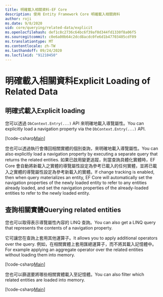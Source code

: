 ```yaml
---
title: 明確載入相關資料-EF Core
description: 使用 Entity Framework Core 明確載入相關資料
author: roji
ms.date: 9/8/2020
uid: core/querying/related-data/explicit
ms.openlocfilehash: def1c8c2736c64bc6f39af0d344fd1330f8a06f5
ms.sourcegitcommit: c0e6a00b64c2dcd8acdc0fe6d1b47703405cdf09
ms.translationtype: MT
ms.contentlocale: zh-TW
ms.lasthandoff: 09/24/2020
ms.locfileid: "91210450"
---
```

# <a name="explicit-loading-of-related-data"></a><span data-ttu-id="01a4a-103">明確載入相關資料</span><span class="sxs-lookup"><span data-stu-id="01a4a-103">Explicit Loading of Related Data</span></span>

## <a name="explicit-loading"></a><span data-ttu-id="01a4a-104">明確式載入</span><span class="sxs-lookup"><span data-stu-id="01a4a-104">Explicit loading</span></span>

<span data-ttu-id="01a4a-105">您可以透過 `DbContext.Entry(...)` API 來明確地載入導覽屬性。</span><span class="sxs-lookup"><span data-stu-id="01a4a-105">You can explicitly load a navigation property via the `DbContext.Entry(...)` API.</span></span>

[!code-csharp[Main](../../../../samples/core/Querying/RelatedData/Sample.cs#Eager)]

<span data-ttu-id="01a4a-106">您也可以透過執行會傳回相關實體的個別查詢，來明確地載入導覽屬性。</span><span class="sxs-lookup"><span data-stu-id="01a4a-106">You can also explicitly load a navigation property by executing a separate query that returns the related entities.</span></span> <span data-ttu-id="01a4a-107">如果已啟用變更追蹤，則當查詢具體化實體時，EF Core 會自動將新載入之實體的導覽屬性設定為參考已載入的任何實體，並將已載入之實體的導覽屬性設定為參考新載入的實體。</span><span class="sxs-lookup"><span data-stu-id="01a4a-107">If change tracking is enabled, then when query materializes an entity, EF Core will automatically set the navigation properties of the newly loaded entity to refer to any entities already loaded, and set the navigation properties of the already-loaded entities to refer to the newly loaded entity.</span></span>

## <a name="querying-related-entities"></a><span data-ttu-id="01a4a-108">查詢相關實體</span><span class="sxs-lookup"><span data-stu-id="01a4a-108">Querying related entities</span></span>

<span data-ttu-id="01a4a-109">您也可以取得表示導覽屬性內容的 LINQ 查詢。</span><span class="sxs-lookup"><span data-stu-id="01a4a-109">You can also get a LINQ query that represents the contents of a navigation property.</span></span>

<span data-ttu-id="01a4a-110">它可讓您在查詢上套用其他運算子。</span><span class="sxs-lookup"><span data-stu-id="01a4a-110">It allows you to apply additional operators over the query.</span></span> <span data-ttu-id="01a4a-111">例如，在相關實體上套用匯總運算子，而不將其載入記憶體中。</span><span class="sxs-lookup"><span data-stu-id="01a4a-111">For example applying an aggregate operator over the related entities without loading them into memory.</span></span>

[!code-csharp[Main](../../../../samples/core/Querying/RelatedData/Sample.cs#NavQueryAggregate)]

<span data-ttu-id="01a4a-112">您也可以篩選要將哪些相關實體載入至記憶體。</span><span class="sxs-lookup"><span data-stu-id="01a4a-112">You can also filter which related entities are loaded into memory.</span></span>

[!code-csharp[Main](../../../../samples/core/Querying/RelatedData/Sample.cs#NavQueryFiltered)]
